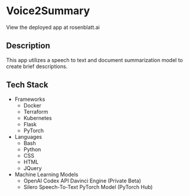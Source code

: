 # Voice2Summary
View the deployed app at rosenblatt.ai

## Description
This app utilizes a speech to text and document summarization model to create brief descriptions.

## Tech Stack
- Frameworks
    - Docker
    - Terraform
    - Kubernetes
    - Flask
    - PyTorch
- Languages
    - Bash
    - Python
    - CSS
    - HTML
    - JQuery
- Machine Learning Models
    - OpenAI Codex API Davinci Engine (Private Beta)
    - Silero Speech-To-Text PyTorch Model (PyTorch Hub)